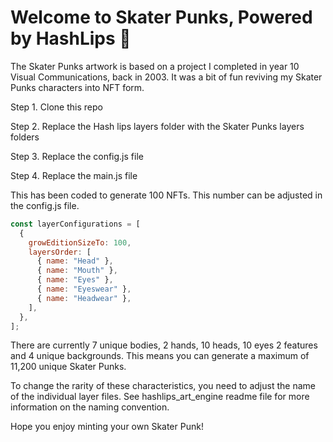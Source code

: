 # Welcome to Skater Punks, Powered by HashLips 👄

The Skater Punks artwork is based on a project I completed in year 10 Visual Communications, back in 2003. It was a bit of fun reviving my Skater Punks characters into NFT form. 

Step 1. Clone this repo 

Step 2. Replace the Hash lips layers folder with the Skater Punks layers folders

Step 3. Replace the config.js file

Step 4. Replace the main.js file

This has been coded to generate 100 NFTs. This number can be adjusted in the config.js file.

```js
const layerConfigurations = [
  {
    growEditionSizeTo: 100,
    layersOrder: [
      { name: "Head" },
      { name: "Mouth" },
      { name: "Eyes" },
      { name: "Eyeswear" },
      { name: "Headwear" },
    ],
  },
];
```

There are currently 7 unique bodies, 2 hands, 10 heads, 10 eyes 2 features and 4 unique backgrounds. This means you can generate a maximum of 11,200 unique Skater Punks. 

To change the rarity of these characteristics, you need to adjust the name of the individual layer files. See hashlips_art_engine readme file for more information on the naming convention. 

Hope you enjoy minting your own Skater Punk!

